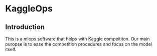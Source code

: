 # KaggleOps

## Introduction
This is a mlops software that helps with Kaggle compeititon. Our main puropse is to ease the competition procedures and focus on the model itself.